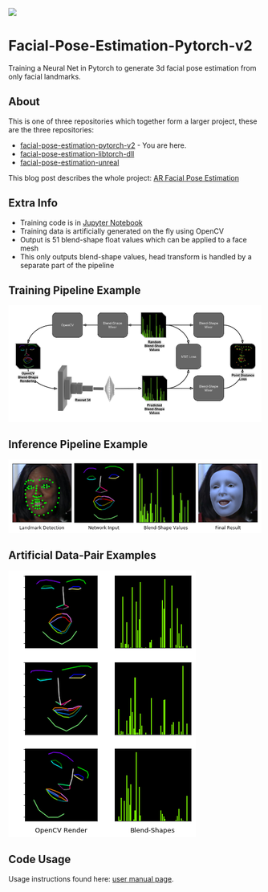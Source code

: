 ![](https://github.com/NeuralVFX/facial-pose-estimation-unreal/blob/main/Images/arface.gif)
# Facial-Pose-Estimation-Pytorch-v2
Training a Neural Net in Pytorch to generate 3d facial pose estimation from only facial landmarks.

## About
This is one of three repositories which together form a larger project, these are the three repositories:
- [facial-pose-estimation-pytorch-v2](https://github.com/NeuralVFX/facial-pose-estimation-pytorch-v2) - You are here.
- [facial-pose-estimation-libtorch-dll](https://github.com/NeuralVFX/facial-pose-estimation-libtorch-dll)
- [facial-pose-estimation-unreal](https://github.com/NeuralVFX/facial-pose-estimation-unreal)

This blog post describes the whole project: [AR Facial Pose Estimation](http://neuralvfx.com/augmented-reality/ar-facial-pose-estimation/)


## Extra Info
- Training code is in [Jupyter Notebook](train_network.ipynb)
- Training data is artificially generated on the fly using OpenCV
- Output is 51 blend-shape float values which can be applied to a face mesh
- This only outputs blend-shape values, head transform is handled by a separate part of the pipeline

## Training Pipeline Example
![](examples/pytorch_training_pipeline.png)
## Inference Pipeline Example
![](examples/pipeline.png)
## Artificial Data-Pair Examples
![](examples/example_training_data.png)

## Code Usage
Usage instructions found here: [user manual page](USAGE.md).

